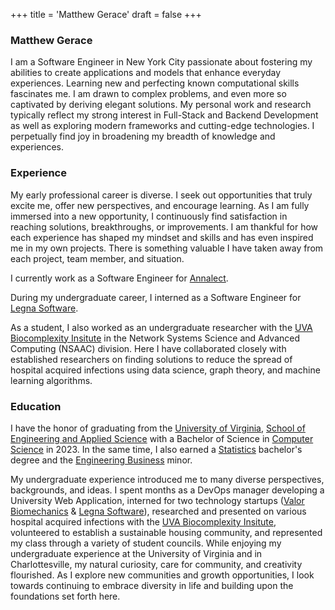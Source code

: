 +++
title = 'Matthew Gerace'
draft = false
+++

### **Matthew Gerace**
I am a Software Engineer in New York City passionate about fostering my abilities to create applications and models that enhance everyday experiences. Learning new and perfecting known computational skills fascinates me. I am drawn to complex problems, and even more so captivated by deriving elegant solutions. My personal work and research typically reflect my strong interest in Full-Stack and Backend Development as well as exploring modern frameworks and cutting-edge technologies. I perpetually find joy in broadening my breadth of knowledge and experiences.

### **Experience**

My early professional career is diverse. I seek out opportunities that truly excite me, offer new perspectives, and encourage learning. As I am fully immersed into a new opportunity, I continuously find satisfaction in reaching solutions, breakthroughs, or improvements. I am thankful for how each experience has shaped my mindset and skills and has even inspired me in my own projects. There is something valuable I have taken away from each project, team member, and situation.

I currently work as a Software Engineer for [Annalect](https://www.annalect.com/).

During my undergraduate career, I interned as a Software Engineer for [Legna Software](https://www.legnasoftware.com/).

As a student, I also worked as an undergraduate researcher with the [UVA Biocomplexity Insitute](https://biocomplexity.virginia.edu/) in the Network Systems Science and Advanced Computing (NSAAC) division. Here I have collaborated closely with established researchers on finding solutions to reduce the spread of hospital acquired infections using data science, graph theory, and machine learning algorithms.

### **Education**

I have the honor of graduating from the [University of Virginia](https://www.virginia.edu/), [School of Engineering and Applied Science](https://engineering.virginia.edu/) with a Bachelor of Science in [Computer Science](https://engineering.virginia.edu/departments/computer-science) in 2023. In the same time, I also earned a [Statistics](https://statistics.as.virginia.edu) bachelor's degree and the [Engineering Business](https://engineering.virginia.edu/departments/engineering-and-society/entrepreneurship-and-business) minor.

My undergraduate experience introduced me to many diverse perspectives, backgrounds, and ideas. I spent months as a DevOps manager developing a University Web Application, interned for two technology startups ([Valor Biomechanics](https://www.valorbiomechanics.com/) & [Legna Software](https://www.legnasoftware.com/)), researched and presented on various hospital acquired infections with the [UVA Biocomplexity Insitute](https://biocomplexity.virginia.edu/), volunteered to establish a sustainable housing community, and represented my class through a variety of student councils. While enjoying my undergraduate experience at the University of Virginia and in Charlottesville, my natural curiosity, care for community, and creativity flourished. As I explore new communities and growth opportunities, I look towards continuing to embrace diversity in life and building upon the foundations set forth here.